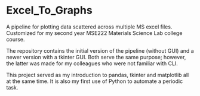 # Excel_To_Graphs
A pipeline for plotting data scattered across multiple MS excel files. Customized for my second year MSE222 Materials Science Lab college course. 

The repository contains the initial version of the pipeline (without GUI) and a newer version with a tkinter GUI. Both serve the same purpose; however, the latter was made for my colleagues who were not familiar with CLI.

This project served as my introduction to pandas, tkinter and matplotlib all at the same time. It is also my first use of Python to automate a periodic task.
